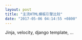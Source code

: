 ```yaml
---
layout: post
title: "主流HTML模板引擎比较"
date: "2017-05-06 04:14:55 +0800"
---
```


Jinja, velocity, django template, ...
